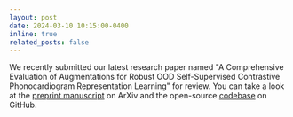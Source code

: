 ```yaml
---
layout: post
date: 2024-03-10 10:15:00-0400
inline: true
related_posts: false
---
```


We recently submitted our latest research paper named "A Comprehensive Evaluation of Augmentations for Robust OOD Self-Supervised Contrastive Phonocardiogram Representation Learning" for review. You can take a look at the [preprint manuscript](https://arxiv.org/abs/2312.00502) on ArXiv and the open-source 
[codebase](https://github.com/aristotelisballas/listen2yourheart/) on GitHub.  

